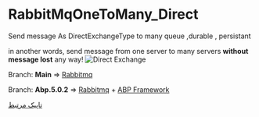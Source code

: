 # RabbitMqOneToMany_Direct
Send message As DirectExchangeType to many queue ,durable , persistant

in another words, send message from one server to many servers **without message lost** any way!
![Direct Exchange](https://www.rabbitmq.com/img/tutorials/direct-exchange.png)


Branch: **Main** => [Rabbitmq](https://www.rabbitmq.com/)

Branch: **Abp.5.0.2** => [Rabbitmq](https://www.rabbitmq.com/) + [ABP Framework](https://abp.io/)

[تاپیک مرتبط](https://virgool.io/@m_54198298/%D8%A7%D8%B1%D8%B3%D8%A7%D9%84-%D8%A7%D8%B7%D9%84%D8%A7%D8%B9%D8%A7%D8%AA-%D8%A8%DB%8C%D9%86-%DA%86%D9%86%D8%AF-%D9%85%D8%A7%DA%A9%D8%B1%D9%88%D8%B3%D8%B1%D9%88%DB%8C%D8%B3-%D8%A8%D8%A7-rabbitmq-%D8%A8%D8%AF%D9%88%D9%86-%D8%A7%D8%B2-%D8%AF%D8%B3%D8%AA-%D8%B1%D9%81%D8%AA-%D9%87%DB%8C%DA%86-%D8%AF%D8%A7%D8%AF%D9%87-%D8%A7%DB%8C-y24thrgzpkxw)
